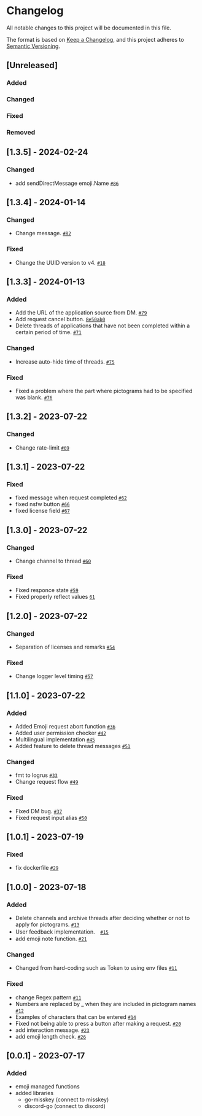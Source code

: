 # Changelog

All notable changes to this project will be documented in this file.

The format is based on [Keep a Changelog](https://keepachangelog.com/en/1.0.0/),
and this project adheres to [Semantic Versioning](https://semver.org/spec/v2.0.0.html).

## [Unreleased]

### Added

### Changed

### Fixed

### Removed

## [1.3.5] - 2024-02-24
### Changed
- add sendDirectMessage emoji.Name [`#86`](https://github.com/niri-la/MisskeyEmojiBot/pull/86)

## [1.3.4] - 2024-01-14
### Changed
- Change message. [`#82`](https://github.com/niwaniwa/MisskeyEmojiBot/issues/82)

### Fixed
- Change the UUID version to v4. [`#18`](https://github.com/niwaniwa/MisskeyEmojiBot/issues/18)

## [1.3.3] - 2024-01-13
### Added
- Add the URL of the application source from DM. [`#79`](https://github.com/niwaniwa/MisskeyEmojiBot/issues/79)
- Add request cancel button. [`8e50ab0`](https://github.com/niwaniwa/MisskeyEmojiBot/commit/8e50ab092e383b31a2d52a64122ebf1c1fe5848e)
- Delete threads of applications that have not been completed within a certain period of time. [`#71`](https://github.com/niwaniwa/MisskeyEmojiBot/issues/71)

### Changed
- Increase auto-hide time of threads. [`#75`](https://github.com/niwaniwa/MisskeyEmojiBot/issues/75)

### Fixed
- Fixed a problem where the part where pictograms had to be specified was blank. [`#76`](https://github.com/niwaniwa/MisskeyEmojiBot/issues/76)

## [1.3.2] - 2023-07-22

### Changed
- Change rate-limit [`#69`](https://github.com/niwaniwa/MisskeyEmojiBot/pull/69)

## [1.3.1] - 2023-07-22

### Fixed
- fixed message when request completed [`#62`](https://github.com/niwaniwa/MisskeyEmojiBot/pull/62)
- fixed nsfw button [`#66`](https://github.com/niwaniwa/MisskeyEmojiBot/pull/66)
- fixed license field [`#67`](https://github.com/niwaniwa/MisskeyEmojiBot/pull/67)

## [1.3.0] - 2023-07-22

### Changed
- Change channel to thread [`#60`](https://github.com/niwaniwa/MisskeyEmojiBot/pull/60)

### Fixed
- Fixed responce state [`#59`](https://github.com/niwaniwa/MisskeyEmojiBot/pull/59)
- Fixed properly reflect values [`61`](https://github.com/niwaniwa/MisskeyEmojiBot/pull/61)

## [1.2.0] - 2023-07-22

### Changed
- Separation of licenses and remarks [`#54`](https://github.com/niwaniwa/MisskeyEmojiBot/pull/55)

### Fixed
- Change logger level timing [`#57`](https://github.com/niwaniwa/MisskeyEmojiBot/pull/57)

## [1.1.0] - 2023-07-22

### Added
- Added Emoji request abort function [`#36`](https://github.com/niwaniwa/MisskeyEmojiBot/pull/36)
- Added user permission checker [`#42`](https://github.com/niwaniwa/MisskeyEmojiBot/pull/42)
- Multilingual implementation [`#45`](https://github.com/niwaniwa/MisskeyEmojiBot/pull/45)
- Added feature to delete thread messages [`#51`](https://github.com/niwaniwa/MisskeyEmojiBot/pull/51)

### Changed
- fmt to logrus [`#33`](https://github.com/niwaniwa/MisskeyEmojiBot/pull/33)
- Change request flow [`#49`](https://github.com/niwaniwa/MisskeyEmojiBot/pull/49)

### Fixed
- Fixed DM bug. [`#37`](https://github.com/niwaniwa/MisskeyEmojiBot/pull/37)
- Fixed request input alias [`#50`](https://github.com/niwaniwa/MisskeyEmojiBot/pull/50)

## [1.0.1] - 2023-07-19

### Fixed
- fix dockerfile [`#29`](https://github.com/niwaniwa/MisskeyEmojiBot/pull/29)

## [1.0.0] - 2023-07-18

### Added
- Delete channels and archive threads after deciding whether or not to apply for pictograms. [`#13`](https://github.com/niwaniwa/MisskeyEmojiBot/pull/13)
- User feedback implementation.　[`#15`](https://github.com/niwaniwa/MisskeyEmojiBot/pull/15)
- add emoji note function. [`#21`](https://github.com/niwaniwa/MisskeyEmojiBot/pull/21)

### Changed
- Changed from hard-coding such as Token to using env files [`#11`](https://github.com/niwaniwa/MisskeyEmojiBot/pull/11)

### Fixed
- change Regex pattern [`#11`](https://github.com/niwaniwa/MisskeyEmojiBot/pull/11)
- Numbers are replaced by _ when they are included in pictogram names [`#12`](https://github.com/niwaniwa/MisskeyEmojiBot/pull/12)
- Examples of characters that can be entered [`#14`](https://github.com/niwaniwa/MisskeyEmojiBot/pull/14)
- Fixed not being able to press a button after making a request. [`#20`](https://github.com/niwaniwa/MisskeyEmojiBot/pull/20)
- add interaction message. [`#23`](https://github.com/niwaniwa/MisskeyEmojiBot/pull/23)
- add emoji length check. [`#26`](https://github.com/niwaniwa/MisskeyEmojiBot/pull/26)

## [0.0.1] - 2023-07-17
### Added
- emoji managed functions
- added libraries
  - go-misskey (connect to misskey)
  - discord-go (connect to discord)
